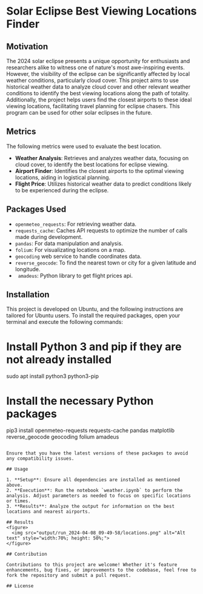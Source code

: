 
# Solar Eclipse Best Viewing Locations Finder

## Motivation

The 2024 solar eclipse presents a unique opportunity for enthusiasts and researchers alike to witness one of nature's most awe-inspiring events. However, the visibility of the eclipse can be significantly affected by local weather conditions, particularly cloud cover. This project aims to use historical weather data to analyze cloud cover and other relevant weather conditions to identify the best viewing locations along the path of totality. Additionally, the project helps users find the closest airports to these ideal viewing locations, facilitating travel planning for eclipse chasers. This program can be used for other solar eclipses in the future.

## Metrics
The following metrics were used to evaluate the best location.

- **Weather Analysis**: Retrieves and analyzes weather data, focusing on cloud cover, to identify the best locations for eclipse viewing.
- **Airport Finder**: Identifies the closest airports to the optimal viewing locations, aiding in logistical planning.
- **Flight Price**: Utilizes historical weather data to predict conditions likely to be experienced during the eclipse.

## Packages Used

- `openmeteo_requests`: For retrieving weather data.
- `requests_cache`: Caches API requests to optimize the number of calls made during development.
- `pandas`: For data manipulation and analysis.
- `folium`: For visualizating locations on a map.
- `geocoding` web service to handle coordinates data.
- `reverse_geocode`: To find the nearest town or city for a given latitude and longitude.
- ` amadeus`: Python library to get flight prices api. 

## Installation

This project is developed on Ubuntu, and the following instructions are tailored for Ubuntu users. To install the required packages, open your terminal and execute the following commands:

# Install Python 3 and pip if they are not already installed
sudo apt install python3 python3-pip

# Install the necessary Python packages
pip3 install openmeteo-requests requests-cache pandas matplotlib reverse_geocode geocoding folium amadeus
```

Ensure that you have the latest versions of these packages to avoid any compatibility issues.

## Usage

1. **Setup**: Ensure all dependencies are installed as mentioned above.
2. **Execution**: Run the notebook `weather.ipynb` to perform the analysis. Adjust parameters as needed to focus on specific locations or times.
3. **Results**: Analyze the output for information on the best locations and nearest airports.

## Results
<figure>
  <img src="output/run_2024-04-08_09-49-58/locations.png" alt="Alt text" style="width:70%; height: 50%;">
</figure>

## Contribution

Contributions to this project are welcome! Whether it's feature enhancements, bug fixes, or improvements to the codebase, feel free to fork the repository and submit a pull request.

## License

